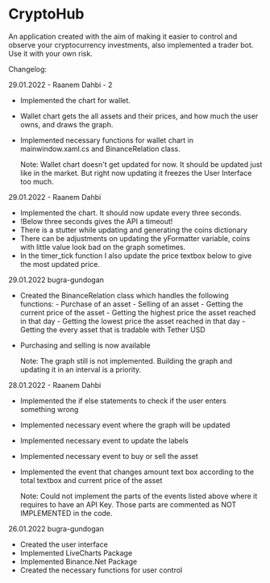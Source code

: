 # CryptoHub
An application created with the aim of making it easier to control and observe your cryptocurrency investments, also implemented a trader bot. Use it with your own risk.

Changelog:

29.01.2022 - Raanem Dahbi - 2

- Implemented the chart for wallet.
- Wallet chart gets the all assets and their prices, and how much the user owns, and draws the graph.
- Implemented necessary functions for wallet chart in mainwindow.xaml.cs and BinanceRelation class.

  Note: Wallet chart doesn't get updated for now. It should be updated just like in the market. But right now updating it freezes the User Interface too much. 


29.01.2022 - Raanem Dahbi

- Implemented the chart. It should now update every three seconds. 
- !Below three seconds gives the API a timeout!
- There is a stutter while updating and generating the coins dictionary
- There can be adjustments on updating the yFormatter variable, coins with little value look bad on the graph sometimes.
- In the timer_tick function I also update the price textbox below to give the most updated price.

29.01.2022 bugra-gundogan

- Created the BinanceRelation class which handles the following functions:
          - Purchase of an asset
          - Selling of an asset
          - Getting the current price of the asset
          - Getting the highest price the asset reached in that day
          - Getting the lowest price the asset reached in that day
          - Getting the every asset that is tradable with Tether USD
- Purchasing and selling is now available

  Note: The graph still is not implemented. Building the graph and updating it in an interval is a priority.

28.01.2022 - Raanem Dahbi

- Implemented the if else statements to check if the user enters something wrong
- Implemented necessary event where the graph will be updated
- Implemented necessary event to update the labels
- Implemented necessary event to buy or sell the asset
- Implemented the event that changes amount text box according to the total textbox and current price of the asset

  Note: Could not implement the parts of the events listed above where it requires to have an API Key. Those parts are commented as NOT IMPLEMENTED in the code.

26.01.2022 bugra-gundogan

- Created the user interface
- Implemented LiveCharts Package
- Implemented Binance.Net Package
- Created the necessary functions for user control
